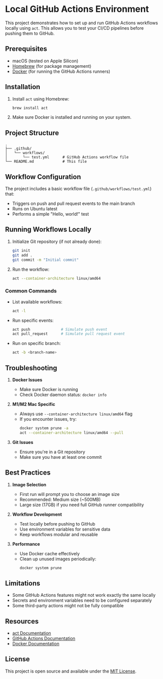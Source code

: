 # Local GitHub Actions Environment

This project demonstrates how to set up and run GitHub Actions workflows locally using `act`. This allows you to test your CI/CD pipelines before pushing them to GitHub.

## Prerequisites

- macOS (tested on Apple Silicon)
- [Homebrew](https://brew.sh/) (for package management)
- [Docker](https://www.docker.com/) (for running the GitHub Actions runners)

## Installation

1. Install `act` using Homebrew:
   ```bash
   brew install act
   ```

2. Make sure Docker is installed and running on your system.

## Project Structure

```
.
├── .github/
│   └── workflows/
│       └── test.yml      # GitHub Actions workflow file
└── README.md             # This file
```

## Workflow Configuration

The project includes a basic workflow file (`.github/workflows/test.yml`) that:
- Triggers on push and pull request events to the main branch
- Runs on Ubuntu latest
- Performs a simple "Hello, world!" test

## Running Workflows Locally

1. Initialize Git repository (if not already done):
   ```bash
   git init
   git add .
   git commit -m "Initial commit"
   ```

2. Run the workflow:
   ```bash
   act --container-architecture linux/amd64
   ```

### Common Commands

- List available workflows:
  ```bash
  act -l
  ```

- Run specific events:
  ```bash
  act push              # Simulate push event
  act pull_request      # Simulate pull request event
  ```

- Run on specific branch:
  ```bash
  act -b <branch-name>
  ```

## Troubleshooting

1. **Docker Issues**
   - Make sure Docker is running
   - Check Docker daemon status: `docker info`

2. **M1/M2 Mac Specific**
   - Always use `--container-architecture linux/amd64` flag
   - If you encounter issues, try:
     ```bash
     docker system prune -a
     act --container-architecture linux/amd64 --pull
     ```

3. **Git Issues**
   - Ensure you're in a Git repository
   - Make sure you have at least one commit

## Best Practices

1. **Image Selection**
   - First run will prompt you to choose an image size
   - Recommended: Medium size (~500MB)
   - Large size (17GB) if you need full GitHub runner compatibility

2. **Workflow Development**
   - Test locally before pushing to GitHub
   - Use environment variables for sensitive data
   - Keep workflows modular and reusable

3. **Performance**
   - Use Docker cache effectively
   - Clean up unused images periodically:
     ```bash
     docker system prune
     ```

## Limitations

- Some GitHub Actions features might not work exactly the same locally
- Secrets and environment variables need to be configured separately
- Some third-party actions might not be fully compatible

## Resources

- [act Documentation](https://github.com/nektos/act)
- [GitHub Actions Documentation](https://docs.github.com/en/actions)
- [Docker Documentation](https://docs.docker.com/)

## License

This project is open source and available under the [MIT License](LICENSE). 